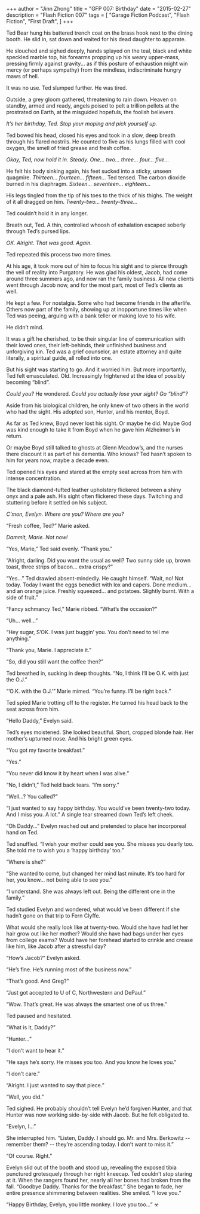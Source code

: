 +++
author = "Jinn Zhong"
title = "GFP 007: Birthday"
date = "2015-02-27"
description = "Flash Fiction 007"
tags = [
    "Garage Fiction Podcast",
    "Flash Fiction",
    "First Draft",
]
+++

Ted Bear hung his battered trench coat on the brass hook next to the dining booth. He slid in, sat down and waited for his dead daughter to apparate.

He slouched and sighed deeply, hands splayed on the teal, black and white speckled marble top, his forearms propping up his weary upper-mass, pressing firmly against gravity... as if this posture of exhaustion might win mercy (or perhaps sympathy) from the mindless, indiscriminate hungry maws of hell.

It was no use. Ted slumped further. He was tired.

Outside, a grey gloom gathered, threatening to rain down. Heaven on standby, armed and ready, angels poised to pelt a trillion pellets at the prostrated on Earth, at the misguided hopefuls, the foolish believers.

_It’s her birthday, Ted. Stop your moping and pick yourself up._

Ted bowed his head, closed his eyes and took in a slow, deep breath through his flared nostrils. He counted to five as his lungs filled with cool oxygen, the smell of fried grease and fresh coffee.

_Okay, Ted, now hold it in. Steady. One... two... three... four... five..._

He felt his body sinking again, his feet sucked into a sticky, unseen quagmire. _Thirteen... fourteen... fifteen..._ Ted tensed. The carbon dioxide burned in his diaphragm. _Sixteen... seventeen... eighteen..._

His legs tingled from the tip of his toes to the thick of his thighs. The weight of it all dragged on him.  _Twenty-two... twenty-three..._ 

Ted couldn’t hold it in any longer. 

Breath out, Ted. A thin, controlled whoosh of exhalation escaped soberly through Ted’s pursed lips.

_OK. Alright. That was good. Again._

Ted repeated this process two more times. 

At his age, it took more out of him to focus his sight and to pierce through the veil of reality into Purgatory. He was glad his oldest, Jacob, had come around three summers ago, and now ran the family business. All new clients went through Jacob now, and for the most part, most of Ted’s clients as well.

He kept a few. For nostalgia. Some who had become friends in the afterlife. Others now part of the family, showing up at inopportune times like when Ted was peeing, arguing with a bank teller or making love to his wife.

He didn’t mind. 

It was a gift he cherished, to be their singular line of communication with their loved ones, their left-behinds, their unfinished business and unforgiving kin. Ted was a grief counselor, an estate attorney and quite literally, a spiritual guide, all rolled into one.

But his sight was starting to go. And it worried him. But more importantly, Ted felt emasculated. Old. Increasingly frightened at the idea of possibly becoming “blind”.

_Could you?_ He wondered. _Could you actually lose your sight? Go “blind”?_

Aside from his biological children, he only knew of two others in the world who had the sight. His adopted son, Hunter, and his mentor, Boyd. 

As far as Ted knew, Boyd never lost his sight. Or maybe he did. Maybe God was kind enough to take it from Boyd when he gave him Alzheimer’s in return. 

Or maybe Boyd still talked to ghosts at Glenn Meadow’s, and the nurses there discount it as part of his dementia. Who knows? Ted hasn’t spoken to him for years now, maybe a decade even.

Ted opened his eyes and stared at the empty seat across from him with intense concentration. 

The black diamond-tufted leather upholstery flickered between a shiny onyx and a pale ash. His sight often flickered these days. Twitching and stuttering before it settled on his subject.

_C’mon, Evelyn. Where are you? Where are you?_

“Fresh coffee, Ted?” Marie asked.

_Dammit, Marie. Not now!_

“Yes, Marie,” Ted said evenly. “Thank you.”

“Alright, darling. Did you want the usual as well? Two sunny side up, brown toast, three strips of bacon... extra crispy?”

“Yes...” Ted drawled absent-mindedly. He caught himself. “Wait, no! Not today. Today I want the eggs benedict with lox and capers. Done medium... and an orange juice. Freshly squeezed... and potatoes. Slightly burnt. With a side of fruit.”

“Fancy schmancy Ted,” Marie ribbed. “What’s the occasion?”

“Uh... well...”

“Hey sugar, S’OK. I was just buggin’ you. You don’t need to tell me anything.”

“Thank you, Marie. I appreciate it.”

“So, did you still want the coffee then?”

Ted breathed in, sucking in deep thoughts. “No, I think I’ll be O.K. with just the O.J.”

“’O.K. with the O.J.’” Marie mimed. “You’re funny. I’ll be right back.”

Ted spied Marie trotting off to the register. He turned his head back to the seat across from him.

“Hello Daddy,” Evelyn said.

Ted’s eyes moistened. She looked beautiful. Short, cropped blonde hair. Her mother’s upturned nose. And his bright green eyes.

“You got my favorite breakfast.”

“Yes.”

“You never did know it by heart when I was alive.”

“No, I didn’t,” Ted held back tears. “I’m sorry.”

“Well...? You called?”

“I just wanted to say happy birthday. You would’ve been twenty-two today. And I miss you. A lot.” A single tear streamed down Ted’s left cheek.

“Oh Daddy...” Evelyn reached out and pretended to place her incorporeal hand on Ted.

Ted snuffled. “I wish your mother could see you. She misses you dearly too. She told me to wish you a ‘happy birthday’ too.”

“Where is she?”

“She wanted to come, but changed her mind last minute. It’s too hard for her, you know... not being able to see you.”

“I understand. She was always left out. Being the different one in the family.”

Ted studied Evelyn and wondered, what would’ve been different if she hadn’t gone on that trip to Fern Clyffe. 

What would she really look like at twenty-two. Would she have had let her hair grow out like her mother? Would she have had bags under her eyes from college exams? Would have her forehead started to crinkle and crease like him, like Jacob after a stressful day?

“How’s Jacob?” Evelyn asked.

“He’s fine. He’s running most of the business now.”

“That’s good. And Greg?”

“Just got accepted to U of C, Northwestern and DePaul.”

“Wow. That’s great. He was always the smartest one of us three.”

Ted paused and hesitated.

“What is it, Daddy?”

“Hunter...”

“I don’t want to hear it.”

“He says he’s sorry. He misses you too. And you know he loves you.”

“I don’t care.”

“Alright. I just wanted to say that piece.”

“Well, you did.”

Ted sighed. He probably shouldn’t tell Evelyn he’d forgiven Hunter, and that Hunter was now working side-by-side with Jacob. But he felt obligated to.

“Evelyn, I...”

She interrupted him. “Listen, Daddy. I should go. Mr. and Mrs. Berkowitz -- remember them? -- they’re ascending today. I don’t want to miss it.”

“Of course. Right.”

Evelyn slid out of the booth and stood up, revealing the exposed tibia punctured grotesquely through her right kneecap. Ted couldn’t stop staring at it. When the rangers found her, nearly all her bones had broken from the fall.
“Goodbye Daddy. Thanks for the breakfast.” She began to fade, her entire presence shimmering between realities. She smiled. “I love you.”

“Happy Birthday, Evelyn, you little monkey. I love you too...” ☣

